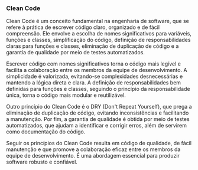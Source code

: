 ### Clean Code

Clean Code é um conceito fundamental na engenharia de software, que se refere à prática de escrever código claro, organizado e de fácil compreensão. Ele envolve a escolha de nomes significativos para variáveis, funções e classes, simplificação do código, definição de responsabilidades claras para funções e classes, eliminação de duplicação de código e a garantia de qualidade por meio de testes automatizados.

Escrever código com nomes significativos torna o código mais legível e facilita a colaboração entre os membros da equipe de desenvolvimento. A simplicidade é valorizada, evitando-se complexidades desnecessárias e mantendo a lógica direta e clara. A definição de responsabilidades bem definidas para funções e classes, seguindo o princípio da responsabilidade única, torna o código mais modular e reutilizável.

Outro princípio do Clean Code é o DRY (Don't Repeat Yourself), que prega a eliminação de duplicação de código, evitando inconsistências e facilitando a manutenção. Por fim, a garantia de qualidade é obtida por meio de testes automatizados, que ajudam a identificar e corrigir erros, além de servirem como documentação do código.

Seguir os princípios do Clean Code resulta em código de qualidade, de fácil manutenção e que promove a colaboração eficaz entre os membros da equipe de desenvolvimento. É uma abordagem essencial para produzir software robusto e confiável.
